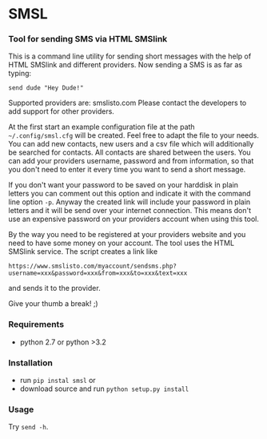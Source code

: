 # SMSL
### Tool for sending SMS via HTML SMSlink

This is a command line utility for sending short messages with the help of
HTML SMSlink and different providers. Now sending a SMS is as far as typing:

    send dude "Hey Dude!"

Supported providers are: smslisto.com
Please contact the developers to add support for other providers.

At the first start an example configuration file at the path
`~/.config/smsl.cfg` will be created. Feel free to adapt the file to your needs.
You can add new contacts, new users and a csv file which will additionally
be searched for contacts. All contacts are shared between the users.
You can add your providers username, password and from information, so
that you don't need to enter it every time you want to send a short message.

If you don't want your password to be saved on your harddisk in plain letters
you can comment out this option and indicate it with the command line option
`-p`. Anyway the created link will include your password in plain letters
and it will be send over your internet connection. This means don't use an
expensive password on your providers account when using this tool.

By the way you need to be registered at your providers website and you need to
have some money on your account. The tool uses the HTML SMSlink service.
The script creates a link like
```
https://www.smslisto.com/myaccount/sendsms.php?username=xxx&password=xxx&from=xxx&to=xxx&text=xxx
```
and sends it to the provider.

Give your thumb a break! ;)


### Requirements
* python 2.7 or python >3.2

### Installation
* run `pip instal smsl` or
* download source and run `python setup.py install`

### Usage
Try `send -h`.